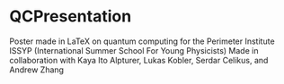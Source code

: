 # QCPresentation
Poster made in LaTeX on quantum computing for the Perimeter Institute ISSYP (International Summer School For Young Physicists)
Made in collaboration with Kaya Ito Alpturer, Lukas Kobler, Serdar Celikus, and Andrew Zhang

